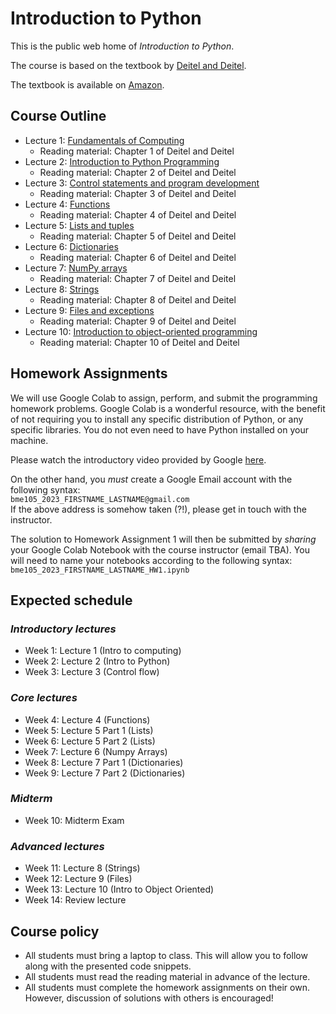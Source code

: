 # Introduction to Python
This is the public web home of _Introduction to Python_.

The course is based on the textbook by [Deitel and Deitel](https://deitel.com/intro-to-python-for-computer-science-and-data-science/). 

The textbook is available on [Amazon](https://www.amazon.com/Intro-Python-Computer-Science-Data/dp/0135404673).

## Course Outline
* Lecture 1: [Fundamentals of Computing](https://github.com/dmochow/intro_to_python/blob/main/L01.ipynb)
  * Reading material: Chapter 1 of Deitel and Deitel
* Lecture 2: [Introduction to Python Programming](https://github.com/dmochow/intro_to_python/blob/main/L02.ipynb)
  * Reading material: Chapter 2 of Deitel and Deitel
* Lecture 3: [Control statements and program development](https://github.com/dmochow/intro_to_python/blob/main/L03.ipynb)
  * Reading material: Chapter 3 of Deitel and Deitel
* Lecture 4: [Functions](https://github.com/dmochow/intro_to_python/blob/main/L04.ipynb)
  * Reading material: Chapter 4 of Deitel and Deitel
* Lecture 5: [Lists and tuples](https://github.com/dmochow/intro_to_python/blob/main/L05.ipynb)
  * Reading material: Chapter 5 of Deitel and Deitel
* Lecture 6: [Dictionaries](https://github.com/dmochow/intro_to_python/blob/main/L06.ipynb)
  * Reading material: Chapter 6 of Deitel and Deitel
* Lecture 7: [NumPy arrays](https://github.com/dmochow/intro_to_python/blob/main/L07.ipynb)
  * Reading material: Chapter 7 of Deitel and Deitel
* Lecture 8: [Strings](https://github.com/dmochow/intro_to_python/blob/main/L08.ipynb)
  * Reading material: Chapter 8 of Deitel and Deitel
* Lecture 9: [Files and exceptions](https://github.com/dmochow/intro_to_python/blob/main/L09.ipynb)
  * Reading material: Chapter 9 of Deitel and Deitel
* Lecture 10: [Introduction to object-oriented programming](https://github.com/dmochow/intro_to_python/blob/main/L10.ipynb)
  * Reading material: Chapter 10 of Deitel and Deitel

## Homework Assignments
We will use Google Colab to assign, perform, and submit the programming homework problems. Google Colab is a wonderful resource, with the benefit of not requiring you to install any specific distribution of Python, or any specific libraries. You do not even need to have Python installed on your machine.

Please watch the introductory video provided by Google [here](https://colab.research.google.com/). 

On the other hand, you _must_ create a Google Email account with the following syntax: <br>
```bme105_2023_FIRSTNAME_LASTNAME@gmail.com``` <br>
If the above address is somehow taken (?!), please get in touch with the instructor. 

The solution to Homework Assignment 1 will then be submitted by _sharing_ your Google Colab Notebook with the course instructor (email TBA). You will need to name your notebooks according to the following syntax: <br>
```bme105_2023_FIRSTNAME_LASTNAME_HW1.ipynb``` <br>

## Expected schedule
### _Introductory lectures_
* Week 1: Lecture 1 (Intro to computing)
* Week 2: Lecture 2 (Intro to Python)
* Week 3: Lecture 3 (Control flow)

### _Core lectures_
* Week 4: Lecture 4 (Functions)
* Week 5: Lecture 5 Part 1 (Lists)
* Week 6: Lecture 5 Part 2 (Lists)
* Week 7: Lecture 6 (Numpy Arrays)
* Week 8: Lecture 7 Part 1 (Dictionaries)
* Week 9: Lecture 7 Part 2 (Dictionaries)

### _Midterm_
* Week 10: Midterm Exam

### _Advanced lectures_
* Week 11: Lecture 8 (Strings)
* Week 12: Lecture 9 (Files)
* Week 13: Lecture 10 (Intro to Object Oriented)
* Week 14: Review lecture

## Course policy
* All students must bring a laptop to class. This will allow you to follow along with the presented code snippets.
* All students must read the reading material in advance of the lecture.
* All students must complete the homework assignments on their own. However, discussion of solutions with others is encouraged!

